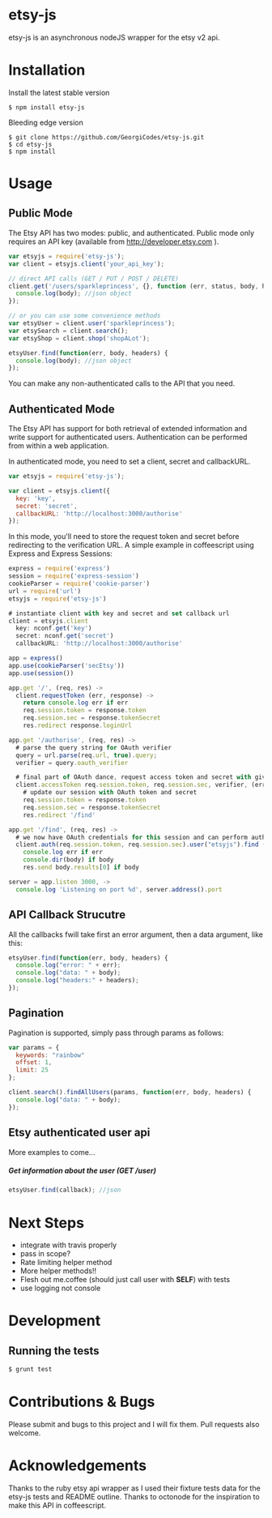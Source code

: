 etsy-js
=======

etsy-js is an asynchronous nodeJS wrapper for the etsy v2 api.

# Installation
Install the latest stable version
```
$ npm install etsy-js
```

Bleeding edge version
```
$ git clone https://github.com/GeorgiCodes/etsy-js.git
$ cd etsy-js
$ npm install
```

# Usage

## Public Mode
The Etsy API has two modes: public, and authenticated. Public mode only requires an API key (available from http://developer.etsy.com ).

```js
var etsyjs = require('etsy-js');
var client = etsyjs.client('your_api_key');

// direct API calls (GET / PUT / POST / DELETE)
client.get('/users/sparkleprincess', {}, function (err, status, body, headers) {
  console.log(body); //json object
});

// or you can use some convenience methods
var etsyUser = client.user('sparkleprincess');
var etsySearch = client.search();
var etsyShop = client.shop('shopALot');

etsyUser.find(function(err, body, headers) {
  console.log(body); //json object
});
```
You can make any non-authenticated calls to the API that you need.

## Authenticated Mode
The Etsy API has support for both retrieval of extended information and write support for authenticated users. Authentication can be performed from within a web application.

In authenticated mode, you need to set a client, secret and callbackURL.
```js
var etsyjs = require('etsy-js');

var client = etsyjs.client({
  key: 'key',
  secret: 'secret',
  callbackURL: 'http://localhost:3000/authorise'
});
```

In this mode, you'll need to store the request token and secret before redirecting to the verification URL.
A simple example in coffeescript using Express and Express Sessions:
```js
express = require('express')
session = require('express-session')
cookieParser = require('cookie-parser')
url = require('url')
etsyjs = require('etsy-js')

# instantiate client with key and secret and set callback url
client = etsyjs.client
  key: nconf.get('key')
  secret: nconf.get('secret')
  callbackURL: 'http://localhost:3000/authorise'

app = express()
app.use(cookieParser('secEtsy'))
app.use(session())

app.get '/', (req, res) ->
  client.requestToken (err, response) ->
    return console.log err if err
    req.session.token = response.token
    req.session.sec = response.tokenSecret
    res.redirect response.loginUrl

app.get '/authorise', (req, res) ->
  # parse the query string for OAuth verifier
  query = url.parse(req.url, true).query;
  verifier = query.oauth_verifier

  # final part of OAuth dance, request access token and secret with given verifier
  client.accessToken req.session.token, req.session.sec, verifier, (err, response) ->
    # update our session with OAuth token and secret
    req.session.token = response.token
    req.session.sec = response.tokenSecret
    res.redirect '/find'

app.get '/find', (req, res) ->
  # we now have OAuth credentials for this session and can perform authenticated requests
  client.auth(req.session.token, req.session.sec).user("etsyjs").find (err, body, headers) ->
    console.log err if err
    console.dir(body) if body
    res.send body.results[0] if body

server = app.listen 3000, ->
  console.log 'Listening on port %d', server.address().port
```
## API Callback Strucutre

All the callbacks fwill take first an error argument, then a data argument, like this:
```js
etsyUser.find(function(err, body, headers) {
  console.log("error: " + err);
  console.log("data: " + body);
  console.log("headers:" + headers);
});
```

## Pagination
Pagination is supported, simply pass through params as follows:

```js
var params = {
  keywords: "rainbow"
  offset: 1,
  limit: 25
};

client.search().findAllUsers(params, function(err, body, headers) {
  console.log("data: " + body);
});
```

## Etsy authenticated user api

More examples to come...

##### Get information about the user (GET /user)
```js
etsyUser.find(callback); //json
```

# Next Steps
* integrate with travis properly
* pass in scope?
* Rate limiting helper method
* More helper methods!!
* Flesh out me.coffee (should just call user with __SELF__) with tests
* use logging not console

# Development

## Running the tests
```js
$ grunt test
```
# Contributions & Bugs
Please submit and bugs to this project and I will fix them. Pull requests also welcome.

# Acknowledgements

Thanks to the ruby etsy api wrapper as I used their fixture tests data for the etsy-js tests and README outline.
Thanks to octonode for the inspiration to make this API in coffeescript.
